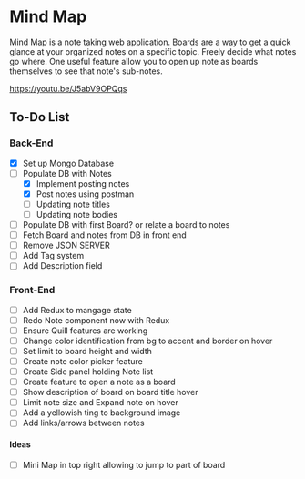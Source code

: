 # Mind Map

Mind Map is a note taking web application. Boards are a way to get a quick glance at your organized notes on a specific topic. Freely decide what notes go where. One useful feature allow you to open up note as boards themselves to see that note's sub-notes.


https://youtu.be/J5abV9OPQqs


## To-Do List

### Back-End
- [x] Set up Mongo Database
- [ ] Populate DB with Notes
    - [x] Implement posting notes
    - [x] Post notes using postman
    - [ ] Updating note titles
    - [ ] Updating note bodies
- [ ] Populate DB with first Board? or relate a board to notes
- [ ] Fetch Board and notes from DB in front end
- [ ] Remove JSON SERVER
- [ ] Add Tag system
- [ ] Add Description field

### Front-End
- [ ] Add Redux to mangage state
- [ ] Redo Note component now with Redux
- [ ] Ensure Quill features are working 
- [ ] Change color identification from bg to accent and border on hover
- [ ] Set limit to board height and width
- [ ] Create note color picker feature
- [ ] Create Side panel holding Note list
- [ ] Create feature to open a note as a board
- [ ] Show description of board on board title hover
- [ ] Limit note size and Expand note on hover
- [ ] Add a yellowish ting to background image
- [ ] Add links/arrows between notes

#### Ideas
- [ ] Mini Map in top right allowing to jump to part of board 
